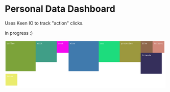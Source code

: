 # Personal Data Dashboard

Uses Keen IO to track "action" clicks. 

in progress :)

![](static/img/1.png)
